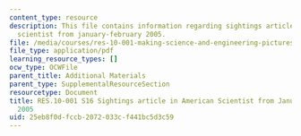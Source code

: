 ```yaml
---
content_type: resource
description: This file contains information regarding sightings article in american
  scientist from january-february 2005.
file: /media/courses/res-10-001-making-science-and-engineering-pictures-a-practical-guide-to-presenting-your-work-spring-2016/25eb8f0dfccb2072033cf441bc5d3c59_MITRES_10_001S16_JanFeb05.pdf
file_type: application/pdf
learning_resource_types: []
ocw_type: OCWFile
parent_title: Additional Materials
parent_type: SupplementalResourceSection
resourcetype: Document
title: RES.10-001 S16 Sightings article in American Scientist from January-February
  2005
uid: 25eb8f0d-fccb-2072-033c-f441bc5d3c59
---
```

